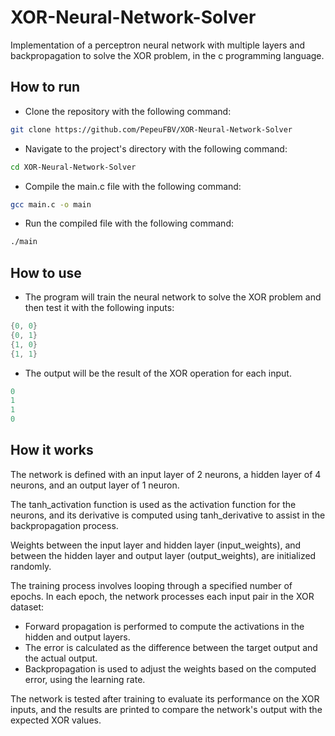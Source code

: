 # XOR-Neural-Network-Solver

Implementation of a perceptron neural network with multiple layers and backpropagation to solve the XOR problem, in the c programming language.

## How to run

- Clone the repository with the following command:

```bash
git clone https://github.com/PepeuFBV/XOR-Neural-Network-Solver
```

- Navigate to the project's directory with the following command:

```bash
cd XOR-Neural-Network-Solver
```

- Compile the main.c file with the following command:

```bash
gcc main.c -o main
```

- Run the compiled file with the following command:

```bash
./main
```

## How to use

- The program will train the neural network to solve the XOR problem and then test it with the following inputs:

```c
{0, 0}
{0, 1}
{1, 0}
{1, 1}
```

- The output will be the result of the XOR operation for each input.

```c
0
1
1
0
```

## How it works

The network is defined with an input layer of 2 neurons, a hidden layer of 4 neurons, and an output layer of 1 neuron.

The tanh_activation function is used as the activation function for the neurons, and its derivative is computed using tanh_derivative to assist in the backpropagation process.

Weights between the input layer and hidden layer (input_weights), and between the hidden layer and output layer (output_weights), are initialized randomly.

The training process involves looping through a specified number of epochs. In each epoch, the network processes each input pair in the XOR dataset:

- Forward propagation is performed to compute the activations in the hidden and output layers.
- The error is calculated as the difference between the target output and the actual output.
- Backpropagation is used to adjust the weights based on the computed error, using the learning rate.

The network is tested after training to evaluate its performance on the XOR inputs, and the results are printed to compare the network's output with the expected XOR values.
